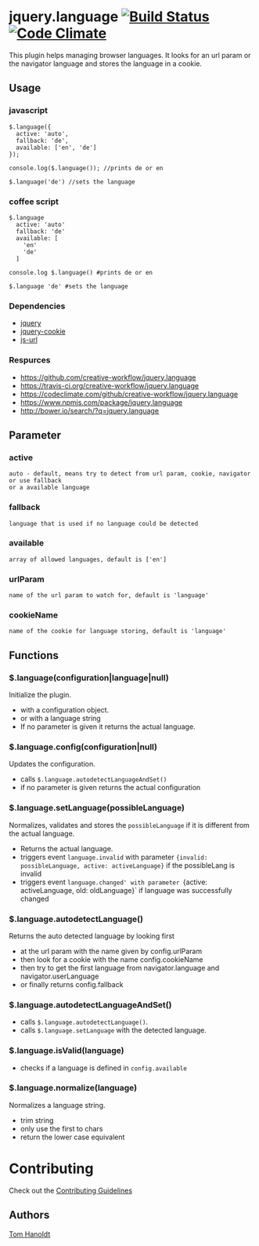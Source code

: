 # jquery.language [![Build Status](https://travis-ci.org/creative-workflow/jquery.language.svg?branch=master)](https://travis-ci.org/creative-workflow/jquery.language) [![Code Climate](https://codeclimate.com/github/creative-workflow/jquery.language/badges/gpa.svg)](https://codeclimate.com/github/creative-workflow/jquery.language)

This plugin helps managing browser languages. It looks for an url param or the navigator language and stores the language in a cookie.

## Usage
### javascript
    $.language({
      active: 'auto',
      fallback: 'de',
      available: ['en', 'de']
    });

    console.log($.language()); //prints de or en

    $.language('de') //sets the language

### coffee script
    $.language
      active: 'auto'
      fallback: 'de'
      available: [
        'en'
        'de'
      ]

    console.log $.language() #prints de or en

    $.language 'de' #sets the language

### Dependencies
  * [jquery](https://jquery.com)
  * [jquery-cookie](https://github.com/carhartl/jquery-cookie)
  * [js-url](https://github.com/websanova/js-url)

### Respurces
  * https://github.com/creative-workflow/jquery.language
  * https://travis-ci.org/creative-workflow/jquery.language
  * https://codeclimate.com/github/creative-workflow/jquery.language
  * https://www.npmjs.com/package/jquery.language
  * http://bower.io/search/?q=jquery.language

## Parameter
### active
    auto - default, means try to detect from url param, cookie, navigator or use fallback
    or a available language

### fallback
    language that is used if no language could be detected

### available
    array of allowed languages, default is ['en']

### urlParam
    name of the url param to watch for, default is 'language'

### cookieName
    name of the cookie for language storing, default is 'language'

## Functions
### $.language(configuration|language|null)
Initialize the plugin.
  * with a configuration object.
  * or with a language string
  * If no parameter is given it returns the actual language.

### $.language.config(configuration|null)
Updates the configuration.
* calls `$.language.autodetectLanguageAndSet()`
* if no parameter is given returns the actual configuration

### $.language.setLanguage(possibleLanguage)
Normalizes, validates and stores the `possibleLanguage` if it is different from the actual language.
* Returns the actual language.
* triggers event `language.invalid` with parameter `{invalid: possibleLanguage, active: activeLanguage}` if the possibleLang is invalid
* triggers event `language.changed' with parameter `{active: activeLanguage, old: oldLanguage}` if language was successfully changed

### $.language.autodetectLanguage()
Returns the auto detected language by looking first
* at the url param with the name given by config.urlParam
* then look for a cookie with the name config.cookieName
* then try to get the first language from navigator.language and navigator.userLanguage
* or finally returns config.fallback

### $.language.autodetectLanguageAndSet()
  * calls `$.language.autodetectLanguage()`.
  * calls `$.language.setLanguage` with the detected language.


### $.language.isValid(language)
  * checks if a language is defined in `config.available`

### $.language.normalize(language)
Normalizes a language string.
  * trim string
  * only use the first to chars
  * return the lower case equivalent

# Contributing

Check out the [Contributing Guidelines](CONTRIBUTING.md)

## Authors

[Tom Hanoldt](https://github.com/monotom)
